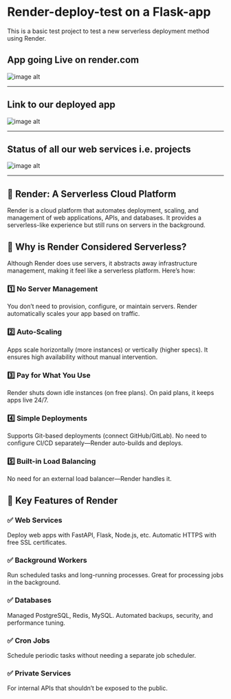
# Render-deploy-test on a Flask-app
This is a basic test project to test a new serverless deployment method using Render.

## App going Live on render.com
![image alt](https://github.com/Nayan027/Render-deploy-test-flaskapp/blob/c1782b4d92a828fd2c2e2c67e4cb124e2c6d41e3/rendertest2.PNG)

---------------------------------------------------------------------------------------------------------------------------------------------

## Link to our deployed app 
![image alt](https://github.com/Nayan027/Render-deploy-test-flaskapp/blob/c1782b4d92a828fd2c2e2c67e4cb124e2c6d41e3/rendertest3.PNG)

--------------------------------------------------------------------------------------------------------------------------------------------------

## Status of all our web services i.e. projects
![image alt](https://github.com/Nayan027/Render-deploy-test-flaskapp/blob/c1782b4d92a828fd2c2e2c67e4cb124e2c6d41e3/rendertest.PNG)

---------------------------------------------------------------------------------------------------------------------------------------------------

## 🚀 Render: A Serverless Cloud Platform
Render is a cloud platform that automates deployment, scaling, and management of web applications, APIs, and databases. It provides a serverless-like experience but still runs on servers in the background.

## 🔹 Why is Render Considered Serverless?
Although Render does use servers, it abstracts away infrastructure management, making it feel like a serverless platform. Here’s how:

### 1️⃣ No Server Management
You don’t need to provision, configure, or maintain servers.
Render automatically scales your app based on traffic.

### 2️⃣ Auto-Scaling
Apps scale horizontally (more instances) or vertically (higher specs).
It ensures high availability without manual intervention.

### 3️⃣ Pay for What You Use
Render shuts down idle instances (on free plans).
On paid plans, it keeps apps live 24/7.

### 4️⃣ Simple Deployments
Supports Git-based deployments (connect GitHub/GitLab).
No need to configure CI/CD separately—Render auto-builds and deploys.

### 5️⃣ Built-in Load Balancing
No need for an external load balancer—Render handles it.

## 🔹 Key Features of Render

### ✅ Web Services
Deploy web apps with FastAPI, Flask, Node.js, etc.
Automatic HTTPS with free SSL certificates.

### ✅ Background Workers
Run scheduled tasks and long-running processes.
Great for processing jobs in the background.

### ✅ Databases
Managed PostgreSQL, Redis, MySQL.
Automated backups, security, and performance tuning.

### ✅ Cron Jobs
Schedule periodic tasks without needing a separate job scheduler.

### ✅ Private Services
For internal APIs that shouldn’t be exposed to the public.
